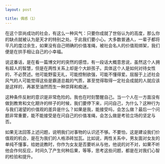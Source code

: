 ```yaml
---
layout: post

title: 偶感（1）
---
```



在这个崇尚成功的社会，有这么一种风气：只要你成就了世俗认为的高度，那么你的缺点就被认为是天才的特别之处。于此我们要小心。大多数普通人，一辈子都将平凡的度过余生，如果没有自己明确的价值准绳，被社会名人的价值观绑架，我们便是在拱手相让自己的小幸福。

说这番话，是在看一篇博文时的突然的感悟，有一段话大概意思说，虽然这个人拥有超人的智慧，但是在两性关系上却是个大龄孩子。具体这个人是如何对待女性的，不必赘述。他可能野蛮无礼，可能控制欲强，可能不懂得爱。屈服于上述社会风气的人可能觉得这些是霸道总裁的气质，甚至觉得取得一定社会成就的人就应该是这样的，再甚至油然而生一种崇拜和痴迷。

这种条件反射的意识是非常危险的。我也在时刻警醒自己。当一个人在一方面没有做到教育和文化期许的样子的时候，我们要停下来，问问自己，为什么？这种行为与我们渴望的价值观的差异是什么？如果是我，能接受吗，会怎么做？最后一个问题非常重要，能不能接受是在问自己的价值准绳，会怎么做是考验立场的坚定与否。

如果无法回答上述问题，说明我们对事物的认识还不够。不要怕，这是建设我们价值观的机会，是在为我们的人格添砖加瓦。比如说，两性关系中，男友面对女友的单纯不懂事，给她说教时，你作为女友是否要听从与他，他说的对不对，如果不听他会作何反应，时间久了产生何种后果，等等，思考这些问题，都是在对我们心智的检验和提升。